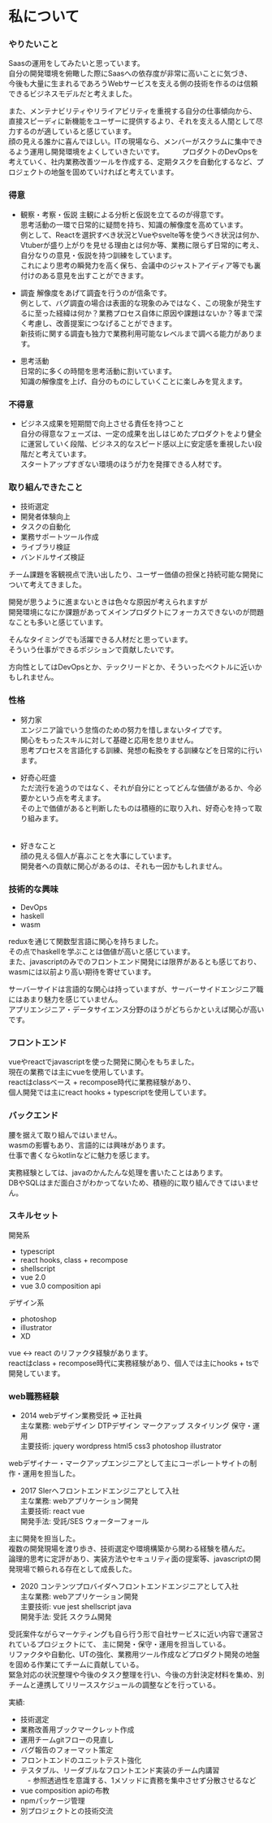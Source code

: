 # 私について

### やりたいこと
  
Saasの運用をしてみたいと思っています。  
自分の開発環境を俯瞰した際にSaasへの依存度が非常に高いことに気づき、  
今後も大量に生まれるであろうWebサービスを支える側の技術を作るのは信頼できるビジネスモデルだと考えました。  
  
また、メンテナビリティやリライアビリティを重視する自分の仕事傾向から、  
直接スピーディに新機能をユーザーに提供するより、それを支える人間として尽力するのが適していると感じています。  
顔の見える誰かに喜んでほしい。ITの現場なら、メンバーがスクラムに集中できるよう運用し開発環境をよくしていきたいです。  　　
プロダクトのDevOpsを考えていく、社内業務改善ツールを作成する、定期タスクを自動化するなど、プロジェクトの地盤を固めていければと考えています。  
  
### 得意
  
* 観察・考察・仮説
主観による分析と仮説を立てるのが得意です。  
思考活動の一環で日常的に疑問を持ち、知識の解像度を高めています。  
例として、Reactを選択すべき状況とVueやsvelte等を使うべき状況は何か、Vtuberが盛り上がりを見せる理由とは何か等、業務に限らず日常的に考え、自分なりの意見・仮説を持つ訓練をしています。  
これにより思考の瞬発力を高く保ち、会議中のジャストアイディア等でも裏付けのある意見を出すことができます。  
  
* 調査
解像度をあげて調査を行うのが信条です。  
例として、バグ調査の場合は表面的な現象のみではなく、この現象が発生するに至った経緯は何か？業務プロセス自体に原因や課題はないか？等まで深く考慮し、改善提案につなげることができます。  
新技術に関する調査も独力で業務利用可能なレベルまで調べる能力があります。  

* 思考活動  
日常的に多くの時間を思考活動に割いています。  
知識の解像度を上げ、自分のものにしていくことに楽しみを覚えます。  
  
### 不得意

* ビジネス成果を短期間で向上させる責任を持つこと  
自分の得意なフェーズは、一定の成果を出しはじめたプロダクトをより健全に運営していく段階、ビジネス的なスピード感以上に安定感を重視したい段階だと考えています。  
スタートアップすぎない環境のほうが力を発揮できる人材です。  
  
### 取り組んできたこと

* 技術選定
* 開発者体験向上
* タスクの自動化
* 業務サポートツール作成
* ライブラリ検証
* バンドルサイズ検証
  
チーム課題を客観視点で洗い出したり、ユーザー価値の担保と持続可能な開発について考えてきました。  
  
開発が思うように進まないときは色々な原因が考えられますが  
開発環境になにか課題があってメインプロダクトにフォーカスできないのが問題なことも多いと感じています。  
  
そんなタイミングでも活躍できる人材だと思っています。  
そういう仕事ができるポジションで貢献したいです。  
  
方向性としてはDevOpsとか、テックリードとか、そういったベクトルに近いかもしれません。  

### 性格

* 努力家  
エンジニア論でいう怠惰のための努力を惜しまないタイプです。  
関心をもったスキルに対して基礎と応用を怠りません。  
思考プロセスを言語化する訓練、発想の転換をする訓練などを日常的に行います。  
  
* 好奇心旺盛  
ただ流行を追うのではなく、それが自分にとってどんな価値があるか、今必要かという点を考えます。  
その上で価値があると判断したものは積極的に取り入れ、好奇心を持って取り組みます。  
  　
* 好きなこと  
顔の見える個人が喜ぶことを大事にしています。  
開発者への貢献に関心があるのは、それも一因かもしれません。  

### 技術的な興味

* DevOps
* haskell
* wasm
  
reduxを通じて関数型言語に関心を持ちました。  
その点でhaskellを学ぶことは価値が高いと感じています。  
また、javascriptのみでのフロントエンド開発には限界があるとも感じており、wasmには以前より高い期待を寄せています。  
  
サーバーサイドは言語的な関心は持っていますが、サーバーサイドエンジニア職にはあまり魅力を感じていません。  
アプリエンジニア・データサイエンス分野のほうがどちらかといえば関心が高いです。  
  
### フロントエンド
  
vueやreactでjavascriptを使った開発に関心をもちました。  
現在の業務では主にvueを使用しています。  
reactはclassベース + recompose時代に業務経験があり、  
個人開発では主にreact hooks + typescriptを使用しています。
  
### バックエンド  
  
腰を据えて取り組んではいません。  
wasmの影響もあり、言語的には興味があります。  
仕事で書くならkotlinなどに魅力を感じます。  
  
実務経験としては、javaのかんたんな処理を書いたことはあります。  
DBやSQLはまだ面白さがわかってないため、積極的に取り組んできてはいません。  
  
### スキルセット
  
開発系  
* typescript
* react hooks, class + recompose
* shellscript
* vue 2.0
* vue 3.0 composition api
  
デザイン系  
* photoshop
* illustrator
* XD
  
vue <-> react のリファクタ経験があります。  
reactはclass + recompose時代に実務経験があり、個人では主にhooks + tsで開発しています。  
  
### web職務経験
* 2014 webデザイン業務受託 => 正社員  
主な業務: webデザイン DTPデザイン マークアップ スタイリング 保守・運用  
主要技術: jquery wordpress html5 css3 photoshop illustrator  
  
webデザイナー・マークアップエンジニアとして主にコーポレートサイトの制作・運用を担当した。  
  
* 2017 SIerへフロントエンドエンジニアとして入社  
主な業務: webアプリケーション開発  
主要技術: react vue  
開発手法: 受託/SES ウォーターフォール  
  
主に開発を担当した。  
複数の開発現場を渡り歩き、技術選定や環境構築から関わる経験を積んだ。  
論理的思考に定評があり、実装方法やセキュリティ面の提案等、javascriptの開発現場で頼られる存在として成長した。  
  
* 2020 コンテンツプロバイダへフロントエンドエンジニアとして入社  
主な業務: webアプリケーション開発  
主要技術: vue jest shellscript java  
開発手法: 受託 スクラム開発  
  
受託案件ながらマーケティングも自ら行う形で自社サービスに近い内容で運営されているプロジェクトにて、
主に開発・保守・運用を担当している。  
リファクタや自動化、UTの強化、業務用ツール作成などプロダクト開発の地盤を固める作業にてチームに貢献している。  
緊急対応の状況整理や今後のタスク整理を行い、今後の方針決定材料を集め、別チームと連携してリリーススケジュールの調整などを行っている。  

実績:
* 技術選定
* 業務改善用ブックマークレット作成
* 運用チームgitフローの見直し
* バグ報告のフォーマット策定
* フロントエンドのユニットテスト強化
* テスタブル、リーダブルなフロントエンド実装のチーム内講習  
　- 参照透過性を意識する、1メソッドに責務を集中させず分散させるなど
* vue composition apiの布教
* npmパッケージ管理
* 別プロジェクトとの技術交流